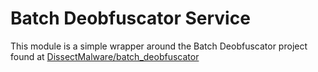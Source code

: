 # Batch Deobfuscator Service
This module is a simple wrapper around the Batch Deobfuscator project found at [DissectMalware/batch_deobfuscator](https://github.com/DissectMalware/batch_deobfuscator)
